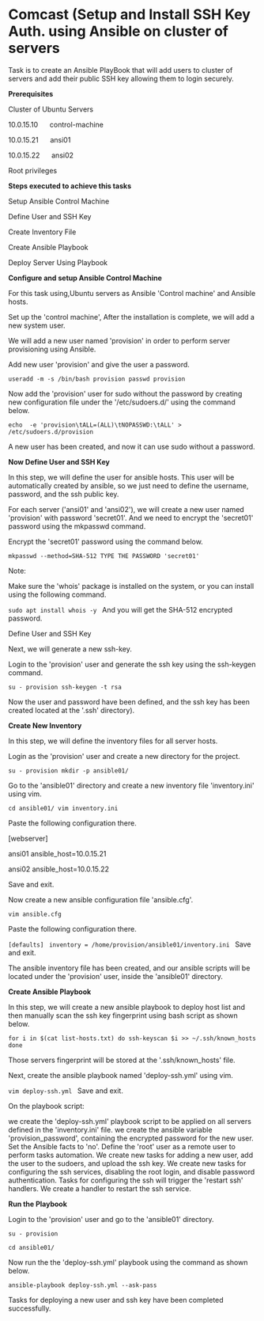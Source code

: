 # Comcast (Setup and Install SSH Key Auth. using Ansible on cluster of servers


Task is to create an Ansible PlayBook that will add users to cluster of servers and add their public SSH key allowing them to login securely.

**Prerequisites**

Cluster of Ubuntu Servers

10.0.15.10      control-machine

10.0.15.21      ansi01

10.0.15.22      ansi02

Root privileges

**Steps executed to achieve this tasks**

Setup Ansible Control Machine

Define User and SSH Key

Create Inventory File

Create Ansible Playbook

Deploy Server Using Playbook


**Configure and setup Ansible Control Machine**

For this task using,Ubuntu servers as Ansible 'Control machine' and Ansible hosts. 

Set up the 'control machine',
After the installation is complete, we will add a new system user.

We will add a new user named 'provision' in order to perform server provisioning using Ansible.

Add new user 'provision' and give the user a password.

`useradd -m -s /bin/bash provision
passwd provision`

Now add the 'provision' user for sudo without the password by creating new configuration file under the '/etc/sudoers.d/' using the command below.

`echo  -e 'provision\tALL=(ALL)\tNOPASSWD:\tALL' > /etc/sudoers.d/provision`

A new user has been created, and now it can use sudo without a password.

**Now Define User and SSH Key**

In this step, we will define the user for ansible hosts. This user will be automatically created by ansible, so we just need to define the username, password, and the ssh public key.

For each server ('ansi01' and 'ansi02'), we will create a new user named 'provision' with password 'secret01'. And we need to encrypt the 'secret01' password using the mkpasswd command.

Encrypt the 'secret01' password using the command below.

`mkpasswd --method=SHA-512
TYPE THE PASSWORD 'secret01'`

Note:

Make sure the 'whois' package is installed on the system, or you can install using the following command.

`sudo apt install whois -y
`
And you will get the SHA-512 encrypted password.

Define User and SSH Key

Next, we will generate a new ssh-key.

Login to the 'provision' user and generate the ssh key using the ssh-keygen command.

`su - provision
ssh-keygen -t rsa`

Now the user and password have been defined, and the ssh key has been created located at the '.ssh' directory).

**Create New Inventory**

In this step, we will define the inventory files for all server hosts.

Login as the 'provision' user and create a new directory for the project.

`su - provision
mkdir -p ansible01/`

Go to the 'ansible01' directory and create a new inventory file 'inventory.ini' using vim.

`cd ansible01/
vim inventory.ini`

Paste the following configuration there.

[webserver]

ansi01 ansible_host=10.0.15.21
 
ansi02 ansible_host=10.0.15.22
 
Save and exit.

Now create a new ansible configuration file 'ansible.cfg'.

`vim ansible.cfg`

Paste the following configuration there.

`[defaults]
`
`inventory = /home/provision/ansible01/inventory.ini
`
Save and exit.

The ansible inventory file has been created, and our ansible scripts will be located under the 'provision' user, inside the 'ansible01' directory.

**Create Ansible Playbook**

In this step, we will create a new ansible playbook to deploy host list and then manually scan the ssh key fingerprint using bash script as shown below.

`for i in $(cat list-hosts.txt)
do
ssh-keyscan $i >> ~/.ssh/known_hosts
done`

Those servers fingerprint will be stored at the '.ssh/known_hosts' file.

Next, create the ansible playbook named 'deploy-ssh.yml' using vim.

`vim deploy-ssh.yml
`
Save and exit.

On the playbook script:

we create the 'deploy-ssh.yml' playbook script to be applied on all servers defined in the 'inventory.ini' file.
we create the ansible variable 'provision_password', containing the encrypted password for the new user.
Set the Ansible facts to 'no'.
Define the 'root' user as a remote user to perform tasks automation.
We create new tasks for adding a new user, add the user to the sudoers, and upload the ssh key.
We create new tasks for configuring the ssh services, disabling the root login, and disable password authentication. Tasks for configuring the ssh will trigger the 'restart ssh' handlers.
We create a handler to restart the ssh service.

**Run the Playbook**

Login to the 'provision' user and go to the 'ansible01' directory.

`su - provision`

`cd ansible01/`

Now run the the 'deploy-ssh.yml' playbook using the command as shown below.

`ansible-playbook deploy-ssh.yml --ask-pass`

Tasks for deploying a new user and ssh key have been completed successfully.